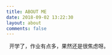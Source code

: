 ```yaml
---
title: ABOUT ME
date: 2018-09-02 13:22:30
layout: about
comments: false
---
```


&nbsp;&nbsp;开学了，作业有点多，果然还是很焦虑呀。
